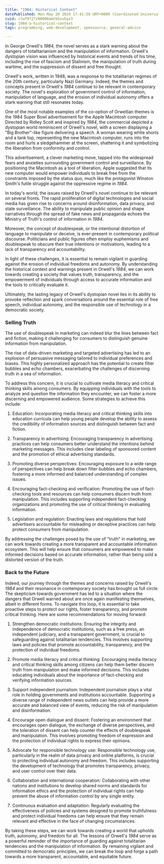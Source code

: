 ```yaml
---
title: "1984: Historical Context"
datePublished: Mon May 20 2024 17:41:59 GMT+0000 (Coordinated Universal Time)
cuid: clwf9727z00000amtb5uvbyx3
slug: 1984-a-historical-context
tags: programming, web-development, opensource, general-advice

---
```


In George Orwell's *1984*, the novel serves as a stark warning about the dangers of totalitarianism and the manipulation of information. Orwell's dystopian vision was influenced by historical events and trends of his time, including the rise of fascism and Stalinism, the manipulation of truth during wartime, and the suppression of dissent and free thought.

Orwell's work, written in 1948, was a response to the totalitarian regimes of the 20th century, particularly Nazi Germany. Indeed, the themes and concepts present in Orwell's *1984* continue to be relevant in contemporary society. The novel's exploration of government control of information, manipulation of language, and the erosion of individual autonomy offers a stark warning that still resonates today.

One of the most notable examples of the co-option of Orwellian themes is the 1984 Super Bowl advertisement for the Apple Macintosh computer. Directed by Ridley Scott and inspired by *1984*, the commercial depicted a dystopian world reminiscent of Orwell's novel, with a screen displaying a "Big Brother"-like figure delivering a speech. A woman wearing white shorts and a tank top, representing the new Macintosh computer, runs into the room and hurls a sledgehammer at the screen, shattering it and symbolizing the liberation from conformity and control.

This advertisement, a clever marketing move, tapped into the widespread fears and anxieties surrounding government control and surveillance. By positioning the Macintosh as a tool of liberation, Apple suggested that its new computer would empower individuals to break free from the constraints imposed by the status quo, much like the protagonist Winston Smith's futile struggle against the oppressive regime in *1984*.

In today's world, the issues raised by Orwell's novel continue to be relevant on several fronts. The rapid proliferation of digital technologies and social media has given rise to concerns around disinformation, data privacy, and state surveillance. The ability to manipulate public opinion and shape narratives through the spread of fake news and propaganda echoes the Ministry of Truth's control of information in *1984*.

Moreover, the concept of doublespeak, or the intentional distortion of language to manipulate or deceive, is ever-present in contemporary political discourse. Politicians and public figures often employ euphemisms and doublespeak to obscure their true intentions or motivations, leading to a lack of transparency and accountability.

In light of these challenges, it is essential to remain vigilant in guarding against the erosion of individual freedoms and autonomy. By understanding the historical context and warnings present in Orwell's *1984*, we can work towards creating a society that values truth, transparency, and the empowerment of individuals through access to accurate information and the tools to critically evaluate it.

Ultimately, the lasting legacy of Orwell's dystopian novel lies in its ability to provoke reflection and spark conversations around the essential role of free speech, individual autonomy, and the responsible use of technology in a democratic society.

### Selling Truth

The use of doublespeak in marketing can indeed blur the lines between fact and fiction, making it challenging for consumers to distinguish genuine information from manipulation.

The rise of data-driven marketing and targeted advertising has led to an explosion of persuasive messaging tailored to individual preferences and biases. This highly personalized approach has the potential to create filter bubbles and echo chambers, exacerbating the challenges of discerning truth in a sea of information.

To address this concern, it is crucial to cultivate media literacy and critical thinking skills among consumers. By equipping individuals with the tools to analyze and question the information they encounter, we can foster a more discerning and empowered audience. Some strategies to achieve this include:

1. Education: Incorporating media literacy and critical thinking skills into education curricula can help young people develop the ability to assess the credibility of information sources and distinguish between fact and fiction.
    
2. Transparency in advertising: Encouraging transparency in advertising practices can help consumers better understand the intentions behind marketing messages. This includes clear labeling of sponsored content and the promotion of ethical advertising standards.
    
3. Promoting diverse perspectives: Encouraging exposure to a wide range of perspectives can help break down filter bubbles and echo chambers, fostering a more informed and balanced understanding of complex issues.
    
4. Encouraging fact-checking and verification: Promoting the use of fact-checking tools and resources can help consumers discern truth from manipulation. This includes supporting independent fact-checking organizations and promoting the use of critical thinking in evaluating information.
    
5. Legislation and regulation: Enacting laws and regulations that hold advertisers accountable for misleading or deceptive practices can help protect consumers from manipulation.
    

By addressing the challenges posed by the use of "truth" in marketing, we can work towards creating a more transparent and accountable information ecosystem. This will help ensure that consumers are empowered to make informed decisions based on accurate information, rather than being sold a distorted version of the truth.

### Back to the Future

Indeed, our journey through the themes and concerns raised by Orwell's *1984* and their resonance in contemporary society has brought us full circle. The skepticism towards government has led to a situation where the dangers that Orwell warned about are once again manifesting themselves, albeit in different forms. To navigate this loop, it is essential to take proactive steps to protect our rights, foster transparency, and promote critical thinking. Here are some recommendations for moving forward:

1. Strengthen democratic institutions: Ensuring the integrity and independence of democratic institutions, such as a free press, an independent judiciary, and a transparent government, is crucial to safeguarding against totalitarian tendencies. This involves supporting laws and policies that promote accountability, transparency, and the protection of individual freedoms.
    
2. Promote media literacy and critical thinking: Encouraging media literacy and critical thinking skills among citizens can help them better discern truth from manipulation and make informed decisions. This includes educating individuals about the importance of fact-checking and verifying information sources.
    
3. Support independent journalism: Independent journalism plays a vital role in holding governments and institutions accountable. Supporting a diverse range of independent news outlets can help provide a more accurate and balanced view of events, reducing the risk of manipulation and disinformation.
    
4. Encourage open dialogue and dissent: Fostering an environment that encourages open dialogue, the exchange of diverse perspectives, and the toleration of dissent can help counter the effects of doublespeak and manipulation. This involves promoting freedom of expression and the protection of individual rights to express their opinions.
    
5. Advocate for responsible technology use: Responsible technology use, particularly in the realm of data privacy and online platforms, is crucial to protecting individual autonomy and freedom. This includes supporting the development of technology that promotes transparency, privacy, and user control over their data.
    
6. Collaboration and international cooperation: Collaborating with other nations and institutions to develop shared norms and standards for information ethics and the protection of individual rights can help prevent the abuse of information control by any single entity.
    
7. Continuous evaluation and adaptation: Regularly evaluating the effectiveness of policies and systems designed to promote truthfulness and protect individual freedoms can help ensure that they remain relevant and effective in the face of changing circumstances.
    

By taking these steps, we can work towards creating a world that upholds truth, autonomy, and freedom for all. The lessons of Orwell's *1984* serve as a powerful reminder of the importance of guarding against totalitarian tendencies and the manipulation of information. By remaining vigilant and committed to democratic principles, we can break the loop and forge a path towards a more transparent, accountable, and equitable future.